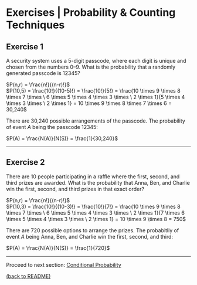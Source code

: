 # Exercises | Probability & Counting Techniques

## Exercise 1

A security system uses a 5-digit passcode, where each digit is unique and chosen from the numbers 0–9. What is the probability that a randomly generated passcode is 12345?

$P(n,r) = \frac{n!}{(n-r)!}$  
$P(10,5) = \frac{10!}{(10-5)!} = \frac{10!}{5!} = \frac{10 \times 9 \times 8 \times 7 \times \ 6 \times 5 \times 4 \times 3 \times \ 2 \times 1}{5 \times 4 \times 3 \times \ 2 \times 1} = 10 \times 9 \times 8 \times 7 \times 6 = 30,240$

There are 30,240 possible arrangements of the passcode. The probability of event $A$ being the passcode 12345:

$P(A) = \frac{N(A)}{N(S)} = \frac{1}{30,240}$

---

## Exercise 2

There are 10 people participating in a raffle where the first, second, and third prizes are awarded. What is the probability that Anna, Ben, and Charlie win the first, second, and third prizes in that exact order?

$P(n,r) = \frac{n!}{(n-r)!}$  
$P(10,3) = \frac{10!}{(10-3)!} = \frac{10!}{7!} = \frac{10 \times 9 \times 8 \times 7 \times \ 6 \times 5 \times 4 \times 3 \times \ 2 \times 1}{7 \times 6 \times 5 \times 4 \times 3 \times \ 2 \times 1} = 10 \times 9 \times 8 = 750$

There are 720 possible options to arrange the prizes. The probabitliy of event $A$ being Anna, Ben, and Charlie win the first, second, and third:

$P(A) = \frac{N(A)}{N(S)} = \frac{1}{720}$

---

Proceed to next section: [Conditional Probability](/s02_conditional_probability/conditional-probability.md)

[(back to README)](/README.md)
